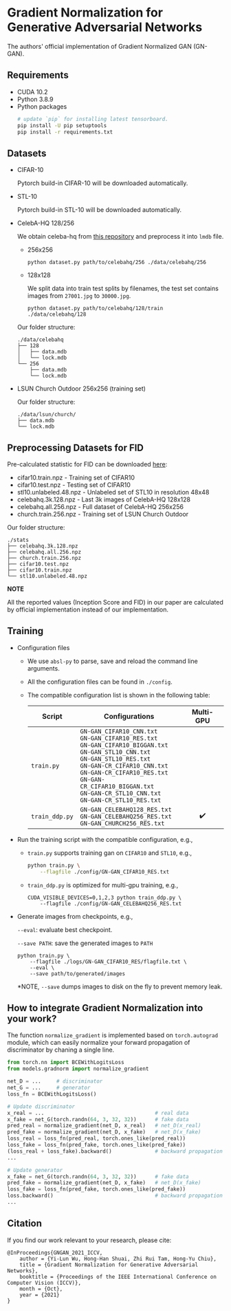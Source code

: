 # Gradient Normalization for Generative Adversarial Networks

The authors' official implementation of Gradient Normalized GAN (GN-GAN).

## Requirements
- CUDA 10.2
- Python 3.8.9
- Python packages
    ```sh
    # update `pip` for installing latest tensorboard.
    pip install -U pip setuptools
    pip install -r requirements.txt
    ```

## Datasets
- CIFAR-10

    Pytorch build-in CIFAR-10 will be downloaded automatically.

- STL-10

    Pytorch build-in STL-10 will be downloaded automatically.

- CelebA-HQ 128/256

    We obtain celeba-hq from [this repository](https://github.com/suvojit-0x55aa/celebA-HQ-dataset-download) and preprocess it into `lmdb` file.
    - 256x256
        ```
        python dataset.py path/to/celebahq/256 ./data/celebahq/256
        ```
    - 128x128

        We split data into train test splits by filenames, the test set contains images from `27001.jpg` to `30000.jpg`.
        ```
        python dataset.py path/to/celebahq/128/train ./data/celebahq/128
        ```
    Our folder structure:
    ```
    ./data/celebahq
    ├── 128
    │   ├── data.mdb
    │   └── lock.mdb
    └── 256
        ├── data.mdb
        └── lock.mdb
    ```

- LSUN Church Outdoor 256x256 (training set)

    Our folder structure:
    ```
    ./data/lsun/church/
    ├── data.mdb
    └── lock.mdb
    ```

## Preprocessing Datasets for FID
Pre-calculated statistic for FID can be downloaded [here](https://drive.google.com/drive/folders/1UBdzl6GtNMwNQ5U-4ESlIer43tNjiGJC?usp=sharing):
- cifar10.train.npz - Training set of CIFAR10
- cifar10.test.npz - Testing set of CIFAR10
- stl10.unlabeled.48.npz - Unlabeled set of STL10 in resolution 48x48
- celebahq.3k.128.npz - Last 3k images of CelebA-HQ 128x128
- celebahq.all.256.npz - Full dataset of CelebA-HQ 256x256
- church.train.256.npz - Training set of LSUN Church Outdoor

Our folder structure:
```
./stats
├── celebahq.3k.128.npz
├── celebahq.all.256.npz
├── church.train.256.npz
├── cifar10.test.npz
├── cifar10.train.npz
└── stl10.unlabeled.48.npz
```

**NOTE**

All the reported values (Inception Score and FID) in our paper are calculated by official implementation instead of our implementation. 


## Training
- Configuration files
    - We use `absl-py` to parse, save and reload the command line arguments.
    - All the configuration files can be found in `./config`. 
    - The compatible configuration list is shown in the following table:

        |Script           |Configurations|Multi-GPU|
        |-----------------|--------------|:-------:|
        |`train.py`       |`GN-GAN_CIFAR10_CNN.txt`<br>`GN-GAN_CIFAR10_RES.txt`<br>`GN-GAN_CIFAR10_BIGGAN.txt`<br>`GN-GAN_STL10_CNN.txt`<br>`GN-GAN_STL10_RES.txt`<br>`GN-GAN-CR_CIFAR10_CNN.txt`<br>`GN-GAN-CR_CIFAR10_RES.txt`<br>`GN-GAN-CR_CIFAR10_BIGGAN.txt`<br>`GN-GAN-CR_STL10_CNN.txt`<br>`GN-GAN-CR_STL10_RES.txt`||
        |`train_ddp.py`|`GN-GAN_CELEBAHQ128_RES.txt`<br>`GN-GAN_CELEBAHQ256_RES.txt`<br>`GN-GAN_CHURCH256_RES.txt`|:heavy_check_mark:|

- Run the training script with the compatible configuration, e.g.,
    - `train.py` supports training gan on `CIFAR10` and `STL10`, e.g.,
        ```sh
        python train.py \
            --flagfile ./config/GN-GAN_CIFAR10_RES.txt
        ```
    - `train_ddp.py` is optimized for multi-gpu training, e.g.,
        ```
        CUDA_VISIBLE_DEVICES=0,1,2,3 python train_ddp.py \
            --flagfile ./config/GN-GAN_CELEBAHQ256_RES.txt
        ```

- Generate images from checkpoints, e.g.,

    `--eval`: evaluate best checkpoint.

    `--save PATH`: save the generated images to `PATH`
    ```
    python train.py \
        --flagfile ./logs/GN-GAN_CIFAR10_RES/flagfile.txt \
        --eval \
        --save path/to/generated/images
    ```

    *NOTE, `--save` dumps images to disk on the fly to prevent memory leak.

## How to integrate Gradient Normalization into your work?
The function `normalize_gradient` is implemented based on `torch.autograd` module, which can easily normalize your forward propagation of discriminator by chaning a single line.
```python
from torch.nn import BCEWithLogitsLoss
from models.gradnorm import normalize_gradient

net_D = ...     # discriminator
net_G = ...     # generator
loss_fn = BCEWithLogitsLoss()

# Update discriminator
x_real = ...                                    # real data
x_fake = net_G(torch.randn(64, 3, 32, 32))      # fake data
pred_real = normalize_gradient(net_D, x_real)   # net_D(x_real)
pred_fake = normalize_gradient(net_D, x_fake)   # net_D(x_fake)
loss_real = loss_fn(pred_real, torch.ones_like(pred_real))
loss_fake = loss_fn(pred_fake, torch.ones_like(pred_fake))
(loss_real + loss_fake).backward()              # backward propagation
...

# Update generator
x_fake = net_G(torch.randn(64, 3, 32, 32))      # fake data
pred_fake = normalize_gradient(net_D, x_fake)   # net_D(x_fake)
loss_fake = loss_fn(pred_fake, torch.ones_like(pred_fake))
loss.backward()                                 # backward propagation
...

```

## Citation
If you find our work relevant to your research, please cite:
```
@InProceedings{GNGAN_2021_ICCV,
    author = {Yi-Lun Wu, Hong-Han Shuai, Zhi Rui Tam, Hong-Yu Chiu},
    title = {Gradient Normalization for Generative Adversarial Networks},
    booktitle = {Proceedings of the IEEE International Conference on Computer Vision (ICCV)},
    month = {Oct},
    year = {2021}
}
```